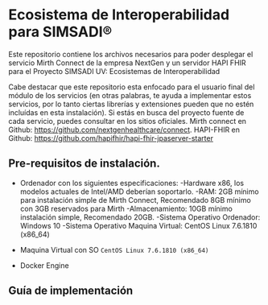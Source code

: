 # Ecosistema de Interoperabilidad para SIMSADI® 

Este repositorio contiene los archivos necesarios para poder desplegar el servicio Mirth Connect de la empresa NextGen y un servidor HAPI FHIR para el Proyecto SIMSADI UV: Ecosistemas de Interoperabilidad

Cabe destacar que este repositorio esta enfocado para el usuario final del módulo de los servicios (en otras palabras, te ayuda a implementar estos servicios, por lo tanto ciertas librerías y extensiones pueden que no estén incluídas en esta instalación). Si estás en busca del proyecto fuente de cada servicio,  puedes consultar en los sitios oficiales. Mirth connect en Github: https://github.com/nextgenhealthcare/connect. HAPI-FHIR en Github: https://github.com/hapifhir/hapi-fhir-jpaserver-starter


## Pre-requisitos de instalación.
- Ordenador con los siguientes especificaciones:
  -Hardware x86, los modelos actuales de Intel/AMD deberían soportarlo.
  -RAM: 2GB mínimo para instalación simple de Mirth Connect, Recomendado 8GB mínimo con 3GB reservados para Mirth
  -Almacenamiento: 10GB mínimo instalación simple, Recomendado 20GB.
  -Sistema Operativo Ordenador: Windows 10
  -Sistema Operativo Maquina Virtual: CentOS Linux 7.6.1810 (x86_64)

- Maquina Virtual con SO `CentOS Linux 7.6.1810 (x86_64)` 
- Docker Engine

## Guía de implementación
